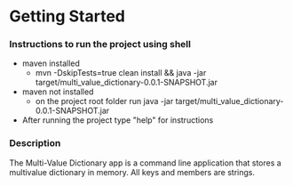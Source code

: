 # Getting Started

### Instructions to run the project using shell
* maven installed
    * mvn -DskipTests=true clean install && java -jar target/multi_value_dictionary-0.0.1-SNAPSHOT.jar
* maven not installed
    * on the project root folder run java -jar target/multi_value_dictionary-0.0.1-SNAPSHOT.jar
* After running the project type "help" for instructions
### Description
The Multi-Value Dictionary app is a command line application that stores a multivalue dictionary in memory. All keys and members are strings.